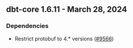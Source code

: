## dbt-core 1.6.11 - March 28, 2024

### Dependencies

- Restrict protobuf to 4.* versions ([#9566](https://github.com/dbt-labs/dbt-core/pull/9566))
